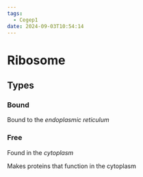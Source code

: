 ```yaml
---
tags:
  - Cegep1
date: 2024-09-03T10:54:14
---
```


# Ribosome

## Types

### Bound

Bound to the *endoplasmic reticulum*

### Free

Found in the *cytoplasm*

Makes proteins that function in the cytoplasm
